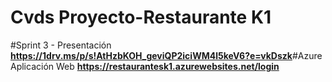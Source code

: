 # Cvds Proyecto-Restaurante K1
#Sprint 3 - Presentación
**https://1drv.ms/p/s!AtHzbKOH_geviQP2iciWM4l5keV6?e=vkDszk**
​#Azure Aplicación Web
**https://restaurantesk1.azurewebsites.net/login​**
